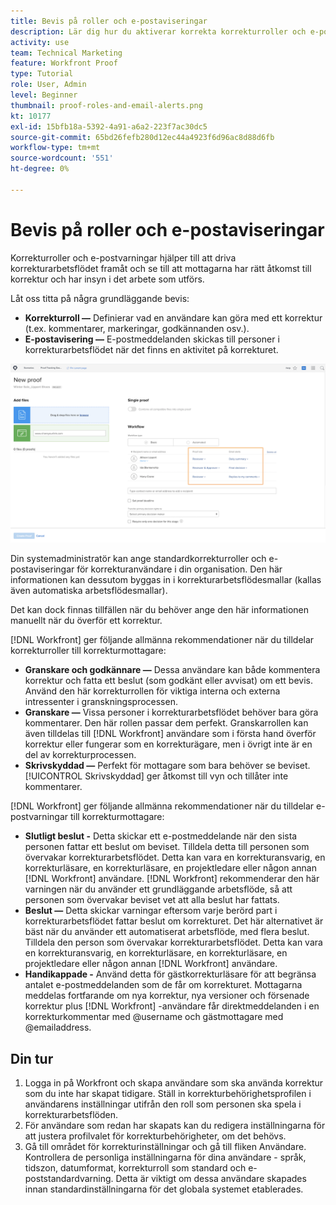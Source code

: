 ```yaml
---
title: Bevis på roller och e-postaviseringar
description: Lär dig hur du aktiverar korrekta korrekturroller och e-postvarningar så att korrekturmottagare har tillgång till korrektur och kan se vad som görs i [!DNL  Workfront].
activity: use
team: Technical Marketing
feature: Workfront Proof
type: Tutorial
role: User, Admin
level: Beginner
thumbnail: proof-roles-and-email-alerts.png
kt: 10177
exl-id: 15bfb18a-5392-4a91-a6a2-223f7ac30dc5
source-git-commit: 65bd26fefb280d12ec44a4923f6d96ac8d88d6fb
workflow-type: tm+mt
source-wordcount: '551'
ht-degree: 0%

---
```


# Bevis på roller och e-postaviseringar

Korrekturroller och e-postvarningar hjälper till att driva korrekturarbetsflödet framåt och se till att mottagarna har rätt åtkomst till korrektur och har insyn i det arbete som utförs.

Låt oss titta på några grundläggande bevis:

* **Korrekturroll —** Definierar vad en användare kan göra med ett korrektur (t.ex. kommentarer, markeringar, godkännanden osv.).
* **E-postavisering —** E-postmeddelanden skickas till personer i korrekturarbetsflödet när det finns en aktivitet på korrekturet.

![En bild av [!UICONTROL Nytt korrektur] fönster med [!UICONTROL Korrekturroll] och [!UICONTROL E-postaviseringar] kolumner markerade.](assets/proof-roles-and-email-alerts.png)

Din systemadministratör kan ange standardkorrekturroller och e-postaviseringar för korrekturanvändare i din organisation. Den här informationen kan dessutom byggas in i korrekturarbetsflödesmallar (kallas även automatiska arbetsflödesmallar).

Det kan dock finnas tillfällen när du behöver ange den här informationen manuellt när du överför ett korrektur.

[!DNL Workfront] ger följande allmänna rekommendationer när du tilldelar korrekturroller till korrekturmottagare:

* **Granskare och godkännare —** Dessa användare kan både kommentera korrektur och fatta ett beslut (som godkänt eller avvisat) om ett bevis. Använd den här korrekturrollen för viktiga interna och externa intressenter i granskningsprocessen.
* **Granskare —** Vissa personer i korrekturarbetsflödet behöver bara göra kommentarer. Den här rollen passar dem perfekt. Granskarrollen kan även tilldelas till [!DNL Workfront] användare som i första hand överför korrektur eller fungerar som en korrekturägare, men i övrigt inte är en del av korrekturprocessen.
* **Skrivskyddad —** Perfekt för mottagare som bara behöver se beviset. [!UICONTROL Skrivskyddad] ger åtkomst till vyn och tillåter inte kommentarer.

[!DNL Workfront] ger följande allmänna rekommendationer när du tilldelar e-postvarningar till korrekturmottagare:

* **Slutligt beslut -** Detta skickar ett e-postmeddelande när den sista personen fattar ett beslut om beviset. Tilldela detta till personen som övervakar korrekturarbetsflödet. Detta kan vara en korrekturansvarig, en korrekturläsare, en korrekturläsare, en projektledare eller någon annan [!DNL Workfront] användare. [!DNL Workfront] rekommenderar den här varningen när du använder ett grundläggande arbetsflöde, så att personen som övervakar beviset vet att alla beslut har fattats.
* **Beslut —** Detta skickar varningar eftersom varje berörd part i korrekturarbetsflödet fattar beslut om korrekturet. Det här alternativet är bäst när du använder ett automatiserat arbetsflöde, med flera beslut. Tilldela den person som övervakar korrekturarbetsflödet. Detta kan vara en korrekturansvarig, en korrekturläsare, en korrekturläsare, en projektledare eller någon annan [!DNL Workfront] användare.
* **Handikappade -** Använd detta för gästkorrekturläsare för att begränsa antalet e-postmeddelanden som de får om korrekturet. Mottagarna meddelas fortfarande om nya korrektur, nya versioner och försenade korrektur plus [!DNL Workfront] -användare får direktmeddelanden i en korrekturkommentar med @username och gästmottagare med @emailaddress.

## Din tur

1. Logga in på Workfront och skapa användare som ska använda korrektur som du inte har skapat tidigare. Ställ in korrekturbehörighetsprofilen i användarens inställningar utifrån den roll som personen ska spela i korrekturarbetsflöden.
1. För användare som redan har skapats kan du redigera inställningarna för att justera profilvalet för korrekturbehörigheter, om det behövs.
1. Gå till området för korrekturinställningar och gå till fliken Användare. Kontrollera de personliga inställningarna för dina användare - språk, tidszon, datumformat, korrekturroll som standard och e-poststandardvarning. Detta är viktigt om dessa användare skapades innan standardinställningarna för det globala systemet etablerades.

<!--
Download the proof role and email alert guides to have on hand as you start uploading proofs and assigning proof recipients.
-->

<!--
## Learn more
* Notifications for proof comments and decisions
-->

<!--
## Guides
* Proof roles
* Email alerts
-->
